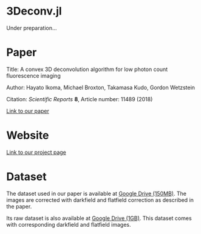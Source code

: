 # 3Deconv.jl
Under preparation...

# Paper
Title: A convex 3D deconvolution algorithm for low photon count fluorescence imaging

Author: Hayato Ikoma, Michael Broxton, Takamasa Kudo, Gordon Wetzstein

Citation: *Scientific Reports* **8**, Article number: 11489 (2018)

[Link to our paper](https://www.nature.com/articles/s41598-018-29768-x#Sec21)

# Website
[Link to our project page](http://www.computationalimaging.org/publications/3d-deconvolution-for-low-photon-count-fluorescence-imaging-scientific-reports-2018/)

# Dataset
The dataset used in our paper is available at [Google Drive (150MB)](https://drive.google.com/open?id=1lWlvngb5iJkToFKLSA3N1FuScVPTe-42).
The images are corrected with darkfield and flatfield correction as described in the paper.

Its raw dataset is also available at [Google Drive (1GB)](https://drive.google.com/open?id=1pg_OG5GxjcKMSvwi4Si0HTyWT0XCW4Kt).
This dataset comes with corresponding darkfield and flatfield images.
